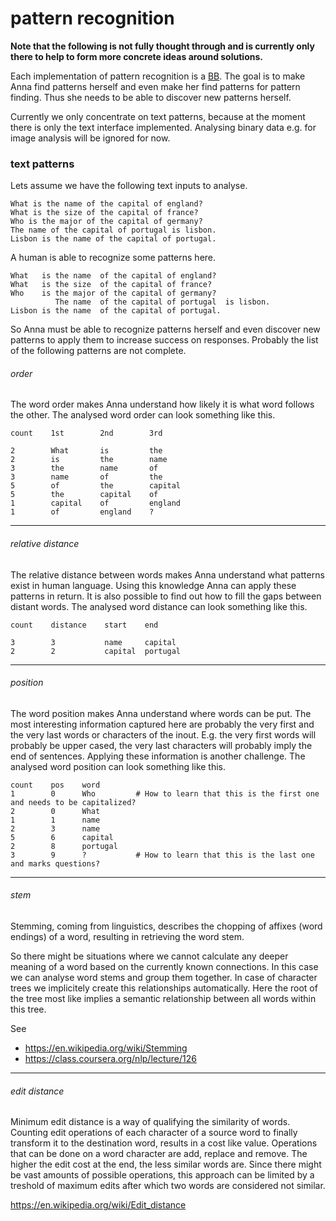# pattern recognition
**Note that the following is not fully thought through and is currently only
there to help to form more concrete ideas around solutions.**

Each implementation of pattern recognition is a
[BB](/doc/concept/clg.md#bb-basic-behavior). The goal is to make Anna find
patterns herself and even make her find patterns for pattern finding. Thus she
needs to be able to discover new patterns herself.

Currently we only concentrate on text patterns, because at the moment there is
only the text interface implemented. Analysing binary data e.g. for image
analysis will be ignored for now.

### text patterns
Lets assume we have the following text inputs to analyse.

```
What is the name of the capital of england?
What is the size of the capital of france?
Who is the major of the capital of germany?
The name of the capital of portugal is lisbon.
Lisbon is the name of the capital of portugal.
```

A human is able to recognize some patterns here.
```
What   is the name  of the capital of england?
What   is the size  of the capital of france?
Who    is the major of the capital of germany?
          The name  of the capital of portugal  is lisbon.
Lisbon is the name  of the capital of portugal.
```

So Anna must be able to recognize patterns herself and even discover new
patterns to apply them to increase success on responses. Probably the list of
the following patterns are not complete.

###### order
The word order makes Anna understand how likely it is what word follows the
other. The analysed word order can look something like this.
```
count    1st        2nd        3rd

2        What       is         the
2        is         the        name
3        the        name       of
3        name       of         the
5        of         the        capital
5        the        capital    of
1        capital    of         england
1        of         england    ?
```

---

###### relative distance
The relative distance between words makes Anna understand what patterns exist
in human language. Using this knowledge Anna can apply these patterns in
return. It is also possible to find out how to fill the gaps between distant
words. The analysed word distance can look something like this.
```
count    distance    start    end

3        3           name     capital
2        2           capital  portugal
```

---

###### position
The word position makes Anna understand where words can be put. The most
interesting information captured here are probably the very first and the very
last words or characters of the inout. E.g. the very first words will probably
be upper cased, the very last characters will probably imply the end of
sentences. Applying these information is another challenge. The analysed word
position can look something like this.
```
count    pos    word
1        0      Who         # How to learn that this is the first one and needs to be capitalized?
2        0      What
1        1      name
2        3      name
5        6      capital
2        8      portugal
3        9      ?           # How to learn that this is the last one and marks questions?
```

---

###### stem
Stemming, coming from linguistics, describes the chopping of affixes (word
endings) of a word, resulting in retrieving the word stem.

So there might be situations where we cannot calculate any deeper meaning of a
word based on the currently known connections. In this case we can analyse word
stems and group them together. In case of character trees we implicitely create
this relationships automatically. Here the root of the tree most like implies a
semantic relationship between all words within this tree.

See
- https://en.wikipedia.org/wiki/Stemming
- https://class.coursera.org/nlp/lecture/126

---

###### edit distance
Minimum edit distance is a way of qualifying the similarity of words. Counting
edit operations of each character of a source word to finally transform it to
the destination word, results in a cost like value. Operations that can be done
on a word character are add, replace and remove. The higher the edit cost at
the end, the less similar words are. Since there might be vast amounts of
possible operations, this approach can be limited by a treshold of maximum
edits after which two words are considered not similar.

https://en.wikipedia.org/wiki/Edit_distance
